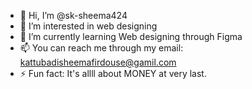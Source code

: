 - 👋 Hi, I’m @sk-sheema424
- 👀 I’m interested in  web designing 
- 🌱 I’m currently learning Web designing through Figma
- 📫 You can reach me through my email: kattubadisheemafirdouse@gamil.com
- ⚡ Fun fact: It's allll about MONEY at very last.

<!---
sk-sheema424/sk-sheema424 is a ✨ special ✨ repository because its `README.md` (this file) appears on your GitHub profile.
You can click the Preview link to take a look at your changes.
--->
